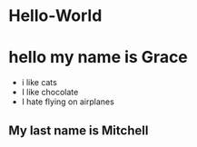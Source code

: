 # Hello-World
<H1> hello my name is Grace</H1>

- i like cats
- I like chocolate
- I hate flying on airplanes

<H2> My last name is Mitchell</H2>
